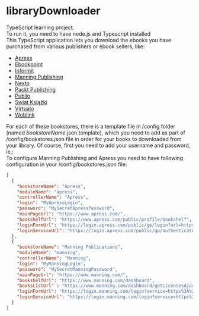 # libraryDownloader
TypeScript learning project.  
To run it, you need to have node.js and Typescript installed  
This TypeScript application lets you download the ebooks you have purchased from various publishers or ebook sellers, like:
* [Apress](https://apress.com)
* [Ebookpoint](https://ebookpoint.pl)
* [Informit](https://informit.com)
* [Manning Publishing](https://manning.com)
* [Nexto](https://nexto.pl)
* [Packt Publishing](https://packtpub.com)
* [Publio](https://publio.pl)
* [Świat Książki](https://swiatksiazki.pl)
* [Virtualo](https://virtualo.pl)
* [Woblink](https://woblink.com)

For each of these bookstores, there is a template file in /config folder (named _bookstoreName_.json.template), which you need to add as part of /config/bookstores.json file in order for your books to downloaded from your library. Of course, first you need to add your username and password, ie.:  
To configure Manning Publishing and Apress you need to have following configuration in your /config/bookstores.json file:
```json
[
  {
    "bookstoreName": "Apress",
    "moduleName": "apress",
    "controllerName": "Apress",
    "login": "MyApressLogin",
    "password": "MySecretApressPassword",
    "mainPageUrl": "https://www.apress.com/",
    "bookshelfUrl": "https://www.apress.com/public/profile/bookshelf",
    "loginFormUrl": "https://login.apress.com/public/gp/login?url=https%3A%2F%2Fwww.apress.com%2Fpublic%2Fprofile%2Fbookshelf",
    "loginServiceUrl": "https://login.apress.com/public/gp/authenticate"
  },
  {
    "bookstoreName": "Manning Publications",
    "moduleName": "manning",
    "controllerName": "Manning",
    "login": "MyManningLogin",
    "password": "MySecretManningPassword",
    "mainPageUrl": "https://www.manning.com/",
    "bookshelfUrl": "https://www.manning.com/dashboard",
    "booksListUrl" : "https://www.manning.com/dashboard/getLicensesAjax?isDropboxIntegrated=&max=1000&order=purchaseDate&sort=desc&filter=all&offset=0",
    "loginFormUrl": "https://login.manning.com/login?service=https%3A%2F%2Fwww.manning.com%2Flogin%2Fcas",
    "loginServiceUrl": "https://login.manning.com/login?service=https%3A%2F%2Fwww.manning.com%2Flogin%2Fcas"
  }
]
```
